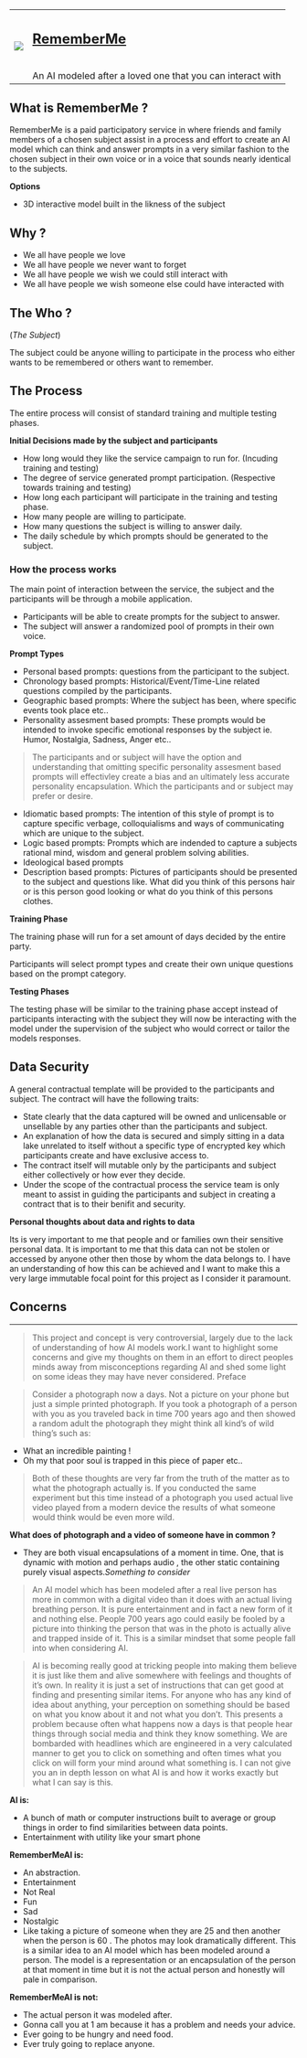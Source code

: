 <table rules=none>
 <tr>
<td> <img src="https://i.imgur.com/W0ZGUKU.jpeg"></td>
<td> <h2><a href="https://joshjetson.github.io">RememberMe</a></h2><br>An AI modeled after a loved one that you can interact with</td>
</tr>
</table>

## What is RememberMe ?

RememberMe is a paid participatory service in where friends and family members of a chosen subject assist in a process and effort to create an AI model which can think and answer prompts in a very similar fashion to the chosen subject in their own voice or in a voice that sounds nearly identical to the subjects.  

**Options**

- 3D interactive model built in the likness of the subject 

## Why ?

- We all have people we love
- We all have people we never want to forget
- We all have people we wish we could still interact with
- We all have people we wish someone else could have interacted with

## The Who ?
(*The Subject*)

The subject could be anyone willing to participate in the process who either wants to be remembered or others want to remember.

## The Process

The entire process will consist of standard training and multiple testing phases.

**Initial Decisions made by the subject and participants**

- How long would they like the service campaign to run for. (Incuding training and testing)
- The degree of service generated prompt participation. (Respective towards training and testing)
- How long each participant will participate in the training and testing phase.
- How many people are willing to participate.
- How many questions the subject is willing to answer daily.
- The daily schedule by which prompts should be generated to the subject.

### How the process works

The main point of interaction between the service, the subject and the participants will be through a mobile application.

- Participants will be able to create prompts for the subject to answer.
- The subject will answer a randomized pool of prompts in their own voice.

**Prompt Types**

- Personal based prompts: questions from the participant to the subject.
- Chronology based prompts: Historical/Event/Time-Line related questions compiled by the participants.
- Geographic based prompts: Where the subject has been, where specific events took place etc..
- Personality assesment based prompts: These prompts would be intended to invoke specific emotional responses by the subject ie. Humor, Nostalgia, Sadness, Anger etc..
> The participants and or subject will have the option and understanding that omitting specific personality assesment based prompts will effectivley create a bias and an ultimately less accurate personality encapsulation. Which the participants and or subject may prefer or desire. 
- Idiomatic based prompts: The intention of this style of prompt is to capture specific verbage, colloquialisms and ways of communicating which are unique to the subject.
- Logic based prompts: Prompts which are indended to capture a subjects rational mind, wisdom and general problem solving abilities.
- Ideological based prompts
- Description based prompts: Pictures of participants should be presented to the subject and questions like. What did you think of this persons hair or is this person good looking or what do you think of this persons clothes.



**Training Phase**

The training phase will run for a set amount of days decided by the entire party.

Participants will select prompt types and create their own unique questions based on the prompt category.

**Testing Phases**

The testing phase will be similar to the training phase accept instead of participants interacting with the subject they will now be interacting with the model under the supervision of the subject who would correct or tailor the models responses. 


## Data Security

A general contractual template will be provided to the participants and subject.
The contract will have the following traits:

- State clearly that the data captured will be owned and unlicensable or unsellable by any parties other than the participants and subject.
- An explanation of how the data is secured and simply sitting in a data lake unrelated to itself without a specific type of encrypted key which participants create and have exclusive access to.
- The contract itself will mutable only by the participants and subject either collectively or how ever they decide.
- Under the scope of the contractual process the service team is only meant to assist in guiding the participants and subject in creating a contract that is to their benifit and security.

**Personal thoughts about data and rights to data**

Its is very important to me that people and or families own their sensitive personal data.
It is important to me that this data can not be stolen or accessed by anyone other then those by whom the data belongs to.
I have an understanding of how this can be achieved and I want to make this a very large immutable focal point for this project as I consider it paramount. 


## Concerns

-------------------------------------

> This project and concept is very controversial, largely due to the lack of understanding of how AI models work.I want to highlight some concerns and give my thoughts on them in an effort to direct peoples minds away from misconceptions regarding AI and shed some light on some ideas they may have never considered.
Preface

> Consider a photograph now a days. Not a picture on your phone but just a simple printed photograph. If you took a photograph of a person with you as you traveled back in time 700 years ago and then showed a random adult the photograph they might think all kind’s of wild thing’s such as:

- What an incredible painting !
- Oh my that poor soul is trapped in this piece of paper etc..

> Both of these thoughts are very far from the truth of the matter as to what the photograph actually is. If you conducted the same experiment but this time instead of a photograph you used actual live video played from a modern device the results of what someone would think would be even more wild.

**What does of photograph and a video of someone have in common ?**

- They are both visual encapsulations of a moment in time. One, that is dynamic with motion and perhaps audio , the other static containing purely visual aspects.*Something to consider*


> An AI model which has been modeled after a real live person has more in common with a digital video than it does with an actual living breathing person. It is pure entertainment and in fact a new form of it and nothing else. People 700 years ago could easily be fooled by a picture into thinking the person that was in the photo is actually alive and trapped inside of it. This is a similar mindset that some people fall into when considering AI.

> AI is becoming really good at tricking people into making them believe it is just like them and alive somewhere with feelings and thoughts of it’s own. In reality it is just a set of instructions that can get good at finding and presenting similar items. For anyone who has any kind of idea about anything, your perception on something should be based on what you know about it and not what you don’t. This presents a problem because often what happens now a days is that people hear things through social media and think they know something. We are bombarded with headlines which are engineered in a very calculated manner to get you to click on something and often times what you click on will form your mind around what something is. I can not give you an in depth lesson on what AI is and how it works exactly but what I can say is this.

**AI is:**

- A bunch of math or computer instructions built to average or group things in order to find similarities between data points.
- Entertainment with utility like your smart phone

**RememberMeAI is:**

- An abstraction.
- Entertainment
- Not Real
- Fun
- Sad
- Nostalgic
- Like taking a picture of someone when they are 25 and then another when the person is 60 . The photos may look dramatically different. This is a similar idea to an AI model which has been modeled around a person. The model is a representation or an encapsulation of the person at that moment in time but it is not the actual person and honestly will pale in comparison.

**RememberMeAI is not:**

- The actual person it was modeled after.
- Gonna call you at 1 am because it has a problem and needs your advice.
- Ever going to be hungry and need food.
- Ever truly going to replace anyone.
